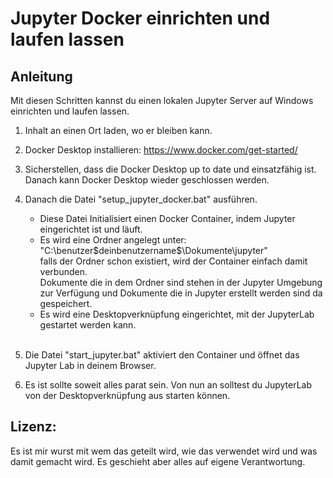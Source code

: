 # Jupyter Docker einrichten und laufen lassen

## Anleitung
Mit diesen Schritten kannst du einen lokalen Jupyter Server auf Windows einrichten und laufen lassen.

1. Inhalt an einen Ort laden, wo er bleiben kann.

2. Docker Desktop installieren: https://www.docker.com/get-started/

3. Sicherstellen, dass die Docker Desktop up to date und einsatzfähig ist. Danach kann Docker Desktop wieder geschlossen werden.

4. Danach die Datei "setup_jupyter_docker.bat" ausführen.
    - Diese Datei Initialisiert einen Docker Container, indem Jupyter eingerichtet ist und läuft. 
    - Es wird eine Ordner angelegt unter: "C:\benutzer\$deinbenutzername$\Dokumente\jupyter"<br> 
      falls der Ordner schon existiert, wird der Container einfach damit verbunden.<br>
      Dokumente die in dem Ordner sind stehen in der Jupyter Umgebung zur Verfügung und Dokumente die in Jupyter erstellt werden sind da gespeichert.
    - Es wird eine Desktopverknüpfung eingerichtet, mit der JupyterLab gestartet werden kann.<br><br>

5. Die Datei "start_jupyter.bat" aktiviert den Container und öffnet das Jupyter Lab in deinem Browser.
   
6. Es ist sollte soweit alles parat sein. Von nun an solltest du JupyterLab von der Desktopverknüpfung aus starten können.

## Lizenz:

Es ist mir wurst mit wem das geteilt wird, wie das verwendet wird und was damit gemacht wird. Es geschieht aber alles auf eigene Verantwortung.